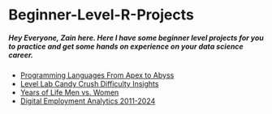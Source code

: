 # Beginner-Level-R-Projects
##### Hey Everyone, Zain here. Here I have some beginner level projects for you to practice and get some hands on experience on your data science career.
- [Programming Languages From Apex to Abyss](https://github.com/Zain-Zameer/Programming-Languages-From-Apex-to-Abyss)
- [Level Lab Candy Crush Difficulty Insights](https://github.com/Zain-Zameer/Level-Lab-Candy-Crush-Difficulty-Insights)
- [Years of Life Men vs. Women](https://github.com/Zain-Zameer/Years-of-Life-Men-vs-Women)
- [Digital Employment Analytics 2011-2024](https://github.com/Zain-Zameer/Digital-Employment-Analytics-2011-2024)
